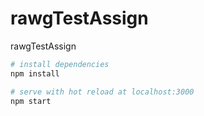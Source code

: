# rawgTestAssign
rawgTestAssign

``` bash
# install dependencies
npm install

# serve with hot reload at localhost:3000
npm start

```

